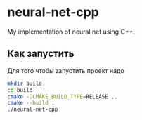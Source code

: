# neural-net-cpp
My implementation of neural net using C++.

## Как запустить
Для того чтобы запустить проект надо
```bash
mkdir build
cd build
cmake -DCMAKE_BUILD_TYPE=RELEASE ..
cmake --build .
./neural-net-cpp
```
